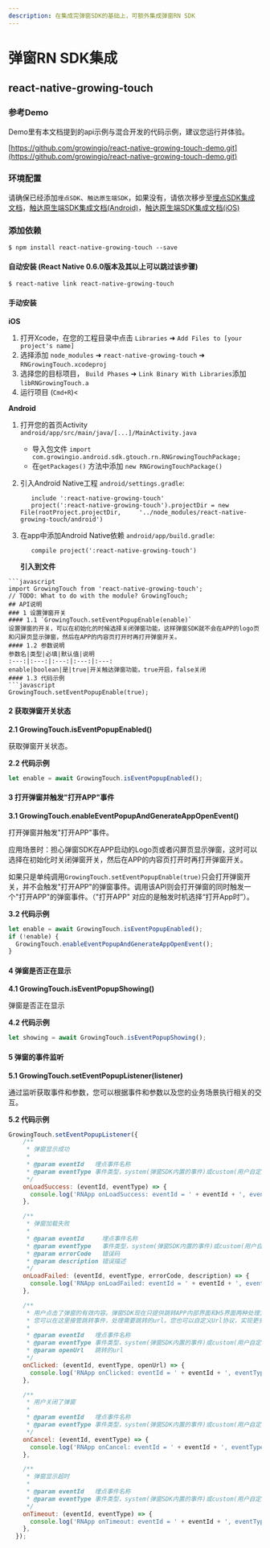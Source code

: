 ```yaml
---
description: 在集成完弹窗SDK的基础上，可额外集成弹窗RN SDK
---
```


# 弹窗RN SDK集成

## react-native-growing-touch

### 参考Demo

Demo里有本文档提到的api示例与混合开发的代码示例，建议您运行并体验。

[https://github.com/growingio/react-native-growing-touch-demo.git](https://github.com/growingio/react-native-growing-touch-demo.git)

### 环境配置

请确保已经添加`埋点SDK`、`触达原生端SDK`，如果没有，请依次移步至[埋点SDK集成文档](https://docs.growingio.com/docs/sdk-integration/react-native-wu-mai-dian-sdk/)，[触达原生端SDK集成文档\(Android\)](https://docs.growingio.com/mp/developers/integrations/android-sdk/popup-component)，[触达原生端SDK集成文档\(iOS\)](https://docs.growingio.com/mp/developers/integrations/ios-sdk/popup-component)

### 添加依赖

`$ npm install react-native-growing-touch --save`

#### 自动安装 \(React Native 0.6.0版本及其以上可以跳过该步骤\)

`$ react-native link react-native-growing-touch`

#### 手动安装

**iOS**

1. 打开Xcode，在您的工程目录中点击 `Libraries` ➜ `Add Files to [your project's name]`
2. 选择添加 `node_modules` ➜ `react-native-growing-touch` ➜ `RNGrowingTouch.xcodeproj`
3. 选择您的目标项目， `Build Phases` ➜ `Link Binary With Libraries`添加 `libRNGrowingTouch.a` 
4. 运行项目 \(`Cmd+R`\)&lt;

**Android**

1. 打开您的首页Activity `android/app/src/main/java/[...]/MainActivity.java`
   * 导入包文件 `import com.growingio.android.sdk.gtouch.rn.RNGrowingTouchPackage;`
   * 在`getPackages()` 方法中添加 `new RNGrowingTouchPackage()` 
2. 引入Android Native工程 `android/settings.gradle`:

   ```text
      include ':react-native-growing-touch'
      project(':react-native-growing-touch').projectDir = new File(rootProject.projectDir,     '../node_modules/react-native-growing-touch/android')
   ```

3. 在app中添加Android Native依赖 `android/app/build.gradle`:

   ```text
      compile project(':react-native-growing-touch')
   ```

   **引入到文件**

```text
```javascript
import GrowingTouch from 'react-native-growing-touch';
// TODO: What to do with the module? GrowingTouch;
## API说明
### 1 设置弹窗开关
#### 1.1 `GrowingTouch.setEventPopupEnable(enable)`
设置弹窗的开关，可以在初始化的时候选择关闭弹窗功能，这样弹窗SDK就不会在APP的logo页和闪屏页显示弹窗，然后在APP的内容页打开时再打开弹窗开关。
#### 1.2 参数说明
参数名|类型|必填|默认值|说明
:---:|:---:|:---:|:---:|:---:
enable|boolean|是|true|开关触达弹窗功能，true开启，false关闭
#### 1.3 代码示例
```javascript
GrowingTouch.setEventPopupEnable(true);
```

#### 2 获取弹窗开关状态

**2.1 GrowingTouch.isEventPopupEnabled\(\)**

获取弹窗开关状态。

**2.2 代码示例**

```javascript
let enable = await GrowingTouch.isEventPopupEnabled();
```

#### 3 打开弹窗并触发"打开APP"事件

**3.1 GrowingTouch.enableEventPopupAndGenerateAppOpenEvent\(\)**

打开弹窗并触发"打开APP"事件。

应用场景时：担心弹窗SDK在APP启动的Logo页或者闪屏页显示弹窗，这时可以选择在初始化时关闭弹窗开关，然后在APP的内容页打开时再打开弹窗开关。

如果只是单纯调用`GrowingTouch.setEventPopupEnable(true)`只会打开弹窗开关，并不会触发"打开APP"的弹窗事件。调用该API则会打开弹窗的同时触发一个"打开APP"的弹窗事件。（"打开APP" 对应的是触发时机选择“打开App时”）。

**3.2 代码示例**

```javascript
let enable = await GrowingTouch.isEventPopupEnabled();
if (!enable) {
  GrowingTouch.enableEventPopupAndGenerateAppOpenEvent();
}
```

#### 4 弹窗是否正在显示

**4.1 GrowingTouch.isEventPopupShowing\(\)**

弹窗是否正在显示

**4.2 代码示例**

```javascript
let showing = await GrowingTouch.isEventPopupShowing();
```

#### 5 弹窗的事件监听

**5.1 GrowingTouch.setEventPopupListener\(listener\)**

通过监听获取事件和参数，您可以根据事件和参数以及您的业务场景执行相关的交互。

**5.2 代码示例**

```javascript
GrowingTouch.setEventPopupListener({
    /**
     * 弹窗显示成功
     *
     * @param eventId   埋点事件名称
     * @param eventType 事件类型，system(弹窗SDK内置的事件)或custom(用户自定义的埋点事件)
     */
    onLoadSuccess: (eventId, eventType) => {
      console.log('RNApp onLoadSuccess: eventId = ' + eventId + ', eventType = ' + eventType);
    },

    /**
     * 弹窗加载失败
     *
     * @param eventId     埋点事件名称
     * @param eventType   事件类型，system(弹窗SDK内置的事件)或custom(用户自定义的埋点事件)
     * @param errorCode   错误码
     * @param description 错误描述
     */
    onLoadFailed: (eventId, eventType, errorCode, description) => {
      console.log('RNApp onLoadFailed: eventId = ' + eventId + ', eventType = ' + eventType + ', errorCode = ' + errorCode + ', description = ' + description);
    },

    /**
     * 用户点击了弹窗的有效内容。弹窗SDK现在只提供跳转APP内部界面和H5界面两种处理方式。
     * 您可以在这里接管跳转事件，处理需要跳转的url。您也可以自定义Url协议，实现更多业务和交互功能。
     *
     * @param eventId   埋点事件名称
     * @param eventType 事件类型，system(弹窗SDK内置的事件)或custom(用户自定义的埋点事件)
     * @param openUrl   跳转的url
     */
    onClicked: (eventId, eventType, openUrl) => {
      console.log('RNApp onClicked: eventId = ' + eventId + ', eventType = ' + eventType + ', openUrl = ' + openUrl);
    },

    /**
     * 用户关闭了弹窗
     *
     * @param eventId   埋点事件名称
     * @param eventType 事件类型，system(弹窗SDK内置的事件)或custom(用户自定义的埋点事件)
     */
    onCancel: (eventId, eventType) => {
      console.log('RNApp onCancel: eventId = ' + eventId + ', eventType = ' + eventType);
    },

    /**
     * 弹窗显示超时
     *
     * @param eventId   埋点事件名称
     * @param eventType 事件类型，system(弹窗SDK内置的事件)或custom(用户自定义的埋点事件)
     */
    onTimeout: (eventId, eventType) => {
      console.log('RNApp onTimeout: eventId = ' + eventId + ', eventType = ' + eventType);
    },
  });
```


